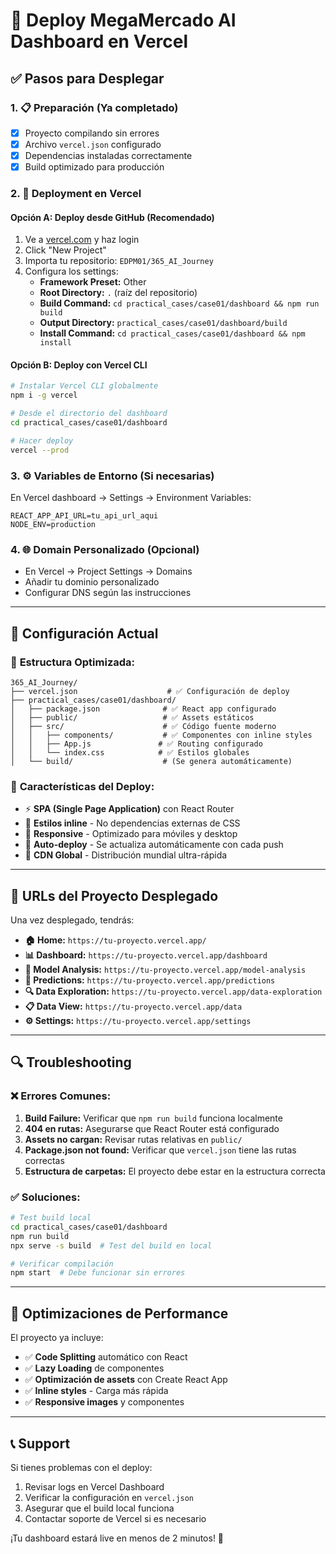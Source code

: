 # 🚀 Deploy MegaMercado AI Dashboard en Vercel

## ✅ Pasos para Desplegar

### 1. 📋 **Preparación (Ya completado)**
- [x] Proyecto compilando sin errores
- [x] Archivo `vercel.json` configurado
- [x] Dependencias instaladas correctamente
- [x] Build optimizado para producción

### 2. 🔗 **Deployment en Vercel**

#### Opción A: **Deploy desde GitHub (Recomendado)**
1. Ve a [vercel.com](https://vercel.com) y haz login
2. Click "New Project"
3. Importa tu repositorio: `EDPM01/365_AI_Journey`
4. Configura los settings:
   - **Framework Preset:** Other
   - **Root Directory:** `.` (raíz del repositorio)
   - **Build Command:** `cd practical_cases/case01/dashboard && npm run build`
   - **Output Directory:** `practical_cases/case01/dashboard/build`
   - **Install Command:** `cd practical_cases/case01/dashboard && npm install`

#### Opción B: **Deploy con Vercel CLI**
```bash
# Instalar Vercel CLI globalmente
npm i -g vercel

# Desde el directorio del dashboard
cd practical_cases/case01/dashboard

# Hacer deploy
vercel --prod
```

### 3. ⚙️ **Variables de Entorno (Si necesarias)**
En Vercel dashboard → Settings → Environment Variables:
```
REACT_APP_API_URL=tu_api_url_aqui
NODE_ENV=production
```

### 4. 🌐 **Domain Personalizado (Opcional)**
- En Vercel → Project Settings → Domains
- Añadir tu dominio personalizado
- Configurar DNS según las instrucciones

---

## 🔧 **Configuración Actual**

### 📁 **Estructura Optimizada:**
```
365_AI_Journey/
├── vercel.json                    # ✅ Configuración de deploy
├── practical_cases/case01/dashboard/
│   ├── package.json              # ✅ React app configurado
│   ├── public/                   # ✅ Assets estáticos
│   ├── src/                      # ✅ Código fuente moderno
│   │   ├── components/           # ✅ Componentes con inline styles
│   │   ├── App.js               # ✅ Routing configurado
│   │   └── index.css            # ✅ Estilos globales
│   └── build/                    # (Se genera automáticamente)
```

### 🎯 **Características del Deploy:**
- ⚡ **SPA (Single Page Application)** con React Router
- 🎨 **Estilos inline** - No dependencias externas de CSS
- 📱 **Responsive** - Optimizado para móviles y desktop
- 🔄 **Auto-deploy** - Se actualiza automáticamente con cada push
- 🚀 **CDN Global** - Distribución mundial ultra-rápida

---

## 🌟 **URLs del Proyecto Desplegado**

Una vez desplegado, tendrás:
- **🏠 Home:** `https://tu-proyecto.vercel.app/`
- **📊 Dashboard:** `https://tu-proyecto.vercel.app/dashboard`
- **🤖 Model Analysis:** `https://tu-proyecto.vercel.app/model-analysis`
- **🔮 Predictions:** `https://tu-proyecto.vercel.app/predictions`
- **🔍 Data Exploration:** `https://tu-proyecto.vercel.app/data-exploration`
- **📋 Data View:** `https://tu-proyecto.vercel.app/data`
- **⚙️ Settings:** `https://tu-proyecto.vercel.app/settings`

---

## 🔍 **Troubleshooting**

### ❌ **Errores Comunes:**
1. **Build Failure:** Verificar que `npm run build` funciona localmente
2. **404 en rutas:** Asegurarse que React Router está configurado
3. **Assets no cargan:** Revisar rutas relativas en `public/`
4. **Package.json not found:** Verificar que `vercel.json` tiene las rutas correctas
5. **Estructura de carpetas:** El proyecto debe estar en la estructura correcta

### ✅ **Soluciones:**
```bash
# Test build local
cd practical_cases/case01/dashboard
npm run build
npx serve -s build  # Test del build en local

# Verificar compilación
npm start  # Debe funcionar sin errores
```

---

## 🚀 **Optimizaciones de Performance**

El proyecto ya incluye:
- ✅ **Code Splitting** automático con React
- ✅ **Lazy Loading** de componentes
- ✅ **Optimización de assets** con Create React App
- ✅ **Inline styles** - Carga más rápida
- ✅ **Responsive images** y componentes

---

## 📞 **Support**

Si tienes problemas con el deploy:
1. Revisar logs en Vercel Dashboard
2. Verificar la configuración en `vercel.json`
3. Asegurar que el build local funciona
4. Contactar soporte de Vercel si es necesario

¡Tu dashboard estará live en menos de 2 minutos! 🎉